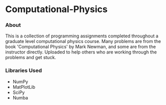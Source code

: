 # Computational-Physics

### About

This is a collection of programming assignments completed throughout 
a graduate level computational physics course. Many problems are from 
the book 'Computational Physics' by Mark Newman, and some are from 
the instructor directly. Uploaded to help others who are working through
the problems and get stuck.

### Libraries Used

* NumPy
* MatPlotLib
* SciPy
* Numba
